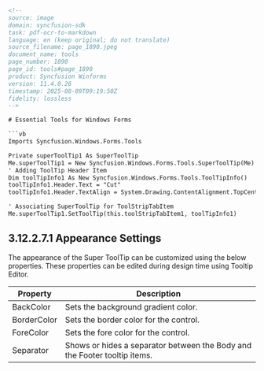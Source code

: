 ```html
<!--
source: image
domain: syncfusion-sdk
task: pdf-ocr-to-markdown
language: en (keep original; do not translate)
source_filename: page_1890.jpeg
document_name: tools
page_number: 1890
page_id: tools#page_1890
product: Syncfusion Winforms
version: 11.4.0.26
timestamp: 2025-08-09T09:19:50Z
fidelity: lossless
-->

# Essential Tools for Windows Forms

```vb
Imports Syncfusion.Windows.Forms.Tools

Private superToolTip1 As SuperToolTip
Me.superToolTip1 = New Syncfusion.Windows.Forms.Tools.SuperToolTip(Me)
' Adding ToolTip Header Item
Dim toolTipInfo1 As New Syncfusion.Windows.Forms.Tools.ToolTipInfo()
toolTipInfo1.Header.Text = "Cut"
toolTipInfo1.Header.TextAlign = System.Drawing.ContentAlignment.TopCenter

' Associating SuperToolTip for ToolStripTabItem
Me.superToolTip1.SetToolTip(this.toolStripTabItem1, toolTipInfo1)
```

## 3.12.2.7.1 Appearance Settings

The appearance of the Super ToolTip can be customized using the below properties. These properties can be edited during design time using Tooltip Editor.

| Property     | Description                                    |
|--------------|-----------------------------------------------|
| BackColor     | Sets the background gradient color.          |
| BorderColor   | Sets the border color for the control.       |
| ForeColor     | Sets the fore color for the control.         |
| Separator     | Shows or hides a separator between the Body and the Footer tooltip items. |

<!-- tags: [Syncfusion Winforms, SuperToolTip, AppearanceSettings, TooltipEditor] keywords: [SuperToolTip, Appearance, DesignTime, Toolbar, TabItem, BackgroundColor, BorderColor, ForeColor, Separator] -->
```